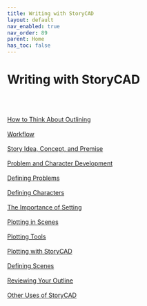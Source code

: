 ```yaml
---
title: Writing with StoryCAD
layout: default
nav_enabled: true
nav_order: 89
parent: Home
has_toc: false
---
```

# Writing with StoryCAD
<br/>
<br/>

[How to Think About Outlining](How_to_Think_About_Outlining.html) <br/><br/>
[Workflow](Workflow.html) <br/><br/>
[Story Idea, Concept, and Premise](Story_Idea_Concept_and_Premise.html) <br/><br/>
[Problem and Character Development](Problem_and_Character_Development.html) <br/><br/>
[Defining Problems](Defining_Problems.html) <br/><br/>
[Defining Characters](Defining_Characters.html) <br/><br/>
[The Importance of Setting](The_Importance_of_Setting.html) <br/><br/>
[Plotting in Scenes](Plotting_in_Scenes.html) <br/><br/>
[Plotting Tools](Plotting_Tools.html) <br/><br/>
[Plotting with StoryCAD](Plotting_with_StoryCAD.html) <br/><br/>
[Defining Scenes](Defining_Scenes.html) <br/><br/>
[Reviewing Your Outline](Reviewing_Your_Outline.html) <br/><br/>
[Other Uses of StoryCAD](Other_Uses_of_StoryCAD.html) <br/><br/>
